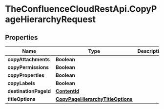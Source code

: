 # TheConfluenceCloudRestApi.CopyPageHierarchyRequest

## Properties
Name | Type | Description | Notes
------------ | ------------- | ------------- | -------------
**copyAttachments** | **Boolean** |  | [optional] 
**copyPermissions** | **Boolean** |  | [optional] 
**copyProperties** | **Boolean** |  | [optional] 
**copyLabels** | **Boolean** |  | [optional] 
**destinationPageId** | [**ContentId**](ContentId.md) |  | [optional] 
**titleOptions** | [**CopyPageHierarchyTitleOptions**](CopyPageHierarchyTitleOptions.md) |  | [optional] 

